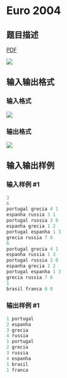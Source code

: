 # Euro 2004

## 题目描述

[problemUrl]: https://uva.onlinejudge.org/index.php?option=com_onlinejudge&Itemid=8&category=11&page=show_problem&problem=858

[PDF](https://uva.onlinejudge.org/external/9/p917.pdf)

![](https://cdn.luogu.com.cn/upload/vjudge_pic/UVA917/b80a13e4b4fb4907d38a2c4fff67fb3895f3881d.png)

## 输入输出格式

### 输入格式

![](https://cdn.luogu.com.cn/upload/vjudge_pic/UVA917/8f2dd206359bfa9b26e5052a6a9a043ef2b11e77.png)

### 输出格式

![](https://cdn.luogu.com.cn/upload/vjudge_pic/UVA917/0ffd89d602a4b4e8725df68eddab2bc5748e98d5.png)

## 输入输出样例

### 输入样例 #1

```cpp
3
6
portugal grecia 4 1
espanha russia 3 1
portugal russia 3 0
espanha grecia 1 2
portugal espanha 1 3
grecia russia 7 0
6
portugal grecia 4 1
espanha russia 1 3
portugal russia 3 0
espanha grecia 1 2
portugal espanha 1 3
grecia russia 7 0
1
brasil franca 0 0
```


### 输出样例 #1

```cpp
1 portugal
2 espanha
3 grecia
4 russia
1 portugal
2 grecia
3 russia
4 espanha
1 brasil
1 franca
```


